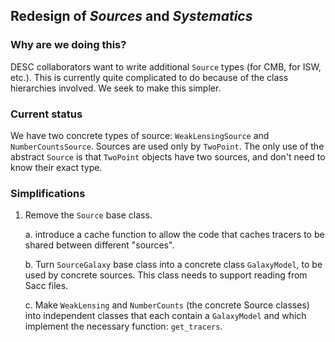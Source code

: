 ## Redesign of _Sources_ and _Systematics_

### Why are we doing this?

DESC collaborators want to write additional `Source` types (for CMB, for ISW, etc.).
This is currently quite complicated to do because of the class hierarchies involved.
We seek to make this simpler.

### Current status

We have two concrete types of source: `WeakLensingSource` and `NumberCountsSource`.
Sources are used only by `TwoPoint`.
The only use of the abstract `Source` is that `TwoPoint` objects have two sources, and don't need to know their exact type.

### Simplifications

1. Remove the `Source` base class.
 
    a. introduce a cache function to allow the code that caches tracers to be shared between different "sources".
    
    b. Turn `SourceGalaxy` base class into a concrete class `GalaxyModel`, to be used by concrete sources. This class needs to support reading from Sacc files.
 
    c. Make `WeakLensing` and `NumberCounts` (the concrete Source classes) into independent classes that each contain a `GalaxyModel` and which implement the necessary function: `get_tracers`.
